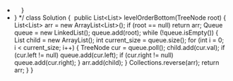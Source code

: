 *     }
* }
*/
class Solution {
​
public List<List<Integer>> levelOrderBottom(TreeNode root) {
List<List<Integer>> arr = new ArrayList<List<Integer>>();
if (root == null) return arr;
​
Queue<TreeNode> queue = new LinkedList<TreeNode>();
queue.add(root);
​
while (!queue.isEmpty()) {
List<Integer> child = new ArrayList<Integer>();
int current_size = queue.size();
for (int i = 0; i < current_size; i++) {
TreeNode cur = queue.poll();
child.add(cur.val);
if (cur.left != null) queue.add(cur.left);
if (cur.right != null) queue.add(cur.right);
}
arr.add(child);
}
Collections.reverse(arr);
return arr;
}
}
​
```